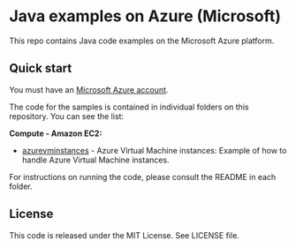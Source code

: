 # Java examples on Azure (Microsoft)

This repo contains Java code examples on the Microsoft Azure platform.




## Quick start

You must have an [Microsoft Azure account](https://azure.microsoft.com/).

The code for the samples is contained in individual folders on this repository. You can see the list:

**Compute - Amazon EC2:**
* [azurevminstances](/azurevminstances) - Azure Virtual Machine instances: Example of how to handle Azure Virtual Machine instances.



For instructions on running the code, please consult the README in each folder. 




## License

This code is released under the MIT License. See LICENSE file.